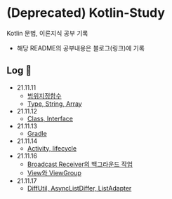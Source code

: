 # (Deprecated) Kotlin-Study              
Kotlin 문법, 이론지식 공부 기록                                       
* 해당 README의 공부내용은 블로그(링크)에 기록                       

## Log 📝                
* 21.11.11      
  * [범위지정함수](https://hungseong.tistory.com/16?category=518366)           
  * [Type, String, Array](https://hungseong.tistory.com/17?category=518366)             
* 21.11.12    
  * [Class, Interface](https://hungseong.tistory.com/18?category=518366)        
* 21.11.13          
  * [Gradle](https://hungseong.tistory.com/19)           
* 21.11.14
  * [Activity, lifecycle](https://hungseong.tistory.com/21)           
* 21.11.16
  * [Broadcast Receiver의 백그라운드 작업](https://hungseong.tistory.com/22)               
  * [View와 ViewGroup](https://hungseong.tistory.com/23)                
* 21.11.17
  * [DiffUtil, AsyncListDiffer, ListAdapter](https://hungseong.tistory.com/24)             






